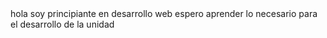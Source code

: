 <!DOCTYPE html>
<html>
<head>
	<title>desarrolo de sitios web</title>
</head>
<body>
hola soy principiante en desarrollo web 
espero aprender lo necesario para el desarrollo de la unidad 

</body>
</html>

